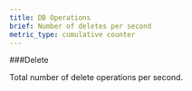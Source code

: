 ```yaml
---
title: DB Operations 
brief: Number of deletes per second
metric_type: cumulative counter
---
```


###Delete
 
Total number of delete operations per second.
